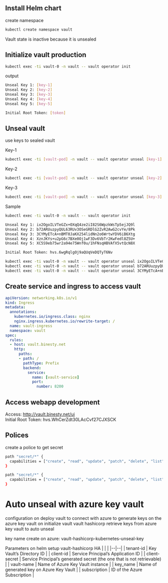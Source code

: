 ## Install Helm chart

create namespace

````bash
kubectl create namespace vault
````

Vault state is inactive because it is unsealed 

## Initialize vault production

````bash
kubectl exec -ti vault-0 -n vault -- vault operator init
````

output
````bash
Unseal Key 1: [key-1]
Unseal Key 2: [key-2]
Unseal Key 3: [key-3]
Unseal Key 4: [key-4]
Unseal Key 5: [key-5]

Initial Root Token: [token]
````

## Unseal vault

use keys to sealed vault

Key-1
````bash
kubectl exec -ti [vault-pod] -n vault -- vault operator unseal [key-1]
````

Key-2
````bash
kubectl exec -ti [vault-pod] -n vault -- vault operator unseal [key-2]
````

Key-3
````bash
kubectl exec -ti [vault-pod] -n vault -- vault operator unseal [key-3]
````

Sample
````bash
kubectl exec -ti vault-0 -n vault -- vault operator init 

Unseal Key 1: ix2OgoILVTeGZx+OXqQ4ze2iI82S6WpzkWsTp5ejJQ9l
Unseal Key 2: b72ARUuzpyQUL63RUv3OSeGRDlG2ZvR2AwG2cvYe/8Pk
Unseal Key 3: 3CYMyETcA+nBMT0JaKX254lidNn2o6WrtwYDV6iB6Xtg
Unseal Key 4: XznJKYs+u2pG6c7BXe0Oj1wF3Dv6VbTr2KwFedl8Z5U+
Unseal Key 5: XC5S9eb75wr2a94e75Wnf0u/1hFNsqHBVAfX5vtQcN8X

Initial Root Token: hvs.6wgRqlgOj9aQUqVeDQTyT6Nv

kubectl exec -ti vault-0 -n vault -- vault operator unseal ix2OgoILVTeGZx+OXqQ4ze2iI82S6WpzkWsTp5ejJQ9l  
kubectl exec -ti vault-0 -n vault -- vault operator unseal b72ARUuzpyQUL63RUv3OSeGRDlG2ZvR2AwG2cvYe/8Pk  
kubectl exec -ti vault-0 -n vault -- vault operator unseal 3CYMyETcA+nBMT0JaKX254lidNn2o6WrtwYDV6iB6Xtg
````

## Create service and ingress to access vault

````yaml
apiVersion: networking.k8s.io/v1
kind: Ingress
metadata:
  annotations:    
    kubernetes.io/ingress.class: nginx    
    nginx.ingress.kubernetes.io/rewrite-target: /
  name: vault-ingress
  namespace: vault
spec:
  rules:
  - host: vault.binesty.net
    http:
      paths:
      - path: /
        pathType: Prefix
        backend:
          service:
            name: [vault-service]
            port:
              number: 8200
````

## Access webapp development

Access: http://vault.binesty.net/ui  
Initial Root Token: hvs.WhCerZdt30LAcCvf27CJXSCK



## Polices

create a police to get secret
````bash
path "secret/*" {
  capabilities = ["create", "read", "update", "patch", "delete", "list"]
}

path "secret/*" {
  capabilities = ["create", "read", "update", "patch", "delete", "list"]
}

````

# Auto unseal with azure key vault

configuration on deploy vault to connect with azure to generate keys on the azure key vault on initialize vault
vault hashicorp retrieve keys from azure key vault to auto unseal

key name create on azure: vault-hashicorp-kubernetes-unseal-key

Parameters on helm setup vault-hashicorp HA
|  |  |
|--|--|
| tenant-id | Key Vault’s Directory ID |
| client-id | Service Principal’s Application ID |
| client-secret | Service Principal’s generated secret (the one that is not retrievable) |
| vault-name | Name of Azure Key Vault instance  |
| key_name | Name of generated key on Azure Key Vault |
| subscription | ID of the Azure Subscription |
